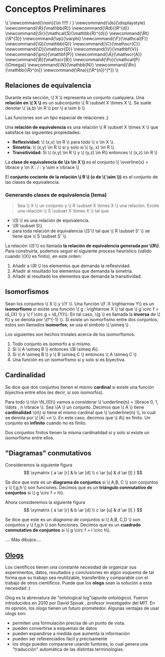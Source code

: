 # Conceptos Preliminares

<script type="text/javascript" async src="https://cdnjs.cloudflare.com/ajax/libs/mathjax/2.7.1/MathJax.js?config=TeX-MML-AM_CHTML"> </script>

\\(
  \newcommand{\noin}{\in \!\!\!\!\! / }
  \newcommand{\ds}{\displaystyle}
  \newcommand{\R}{\mathbb{R}}
  \newcommand{\Rd}{\R^{d}}
  \newcommand{\Sr}{\mathcal{S}(\mathbb{R}^{d})}
  \newcommand{\Rt}{\R^{3}}
  \newcommand{\vp}{\varphi}
  \newcommand{\F}{\mathcal{F}}
  \newcommand{\Q}{\mathbb{Q}}
  \newcommand{\C}{\mathscr{C}}
  \newcommand{\D}{\mathscr{D}}
  \newcommand{\V}{\mathbf{V}}
  \newcommand{\pro}{\mathbf{P}}
  \newcommand{\A}{\mathscr{A}}
  \newcommand{\B}{\mathscr{B}}
  \newcommand{\Po}{\mathcal{P}(\Omega)}
  \newcommand{\N}{\mathbb{N}}
  \newcommand{\Rn}{\mathbb{\R}^{n}}
  \newcommand{\Rna}{(\R^{n})^{*}}
\\)


## Relaciones de equivalencia

Durante esta sección, \\( X \\) representa un conjunto cualquiera. Una **relación en \\( X \\)** es un subconjunto \\( R \subset X \times X \\). Se suele denotar \\( (a,b) \in R \\) por \\( a \sim b \\)

Las funciones son un tipo especial de relaciones ;)

Una **relación de equivalencia** es una relación \\( R \subset X \times X \\) que satisface las siguientes propiedades:
- **Reflexividad:** \\( (x,x) \in R \\) para todo \\( x \in X \\).
- **Simetría:** \\( (x,y) \in R \\) si y solo si \\( (y, x) \in R \\).
- **Transitividad:** Si \\( (x,y) \in R \\) y \\( (y,z) \in  R\\) entonces \\( (x,z) \in R \\)

La **clase de equivalencia de \\(x \in X \\)** es el conjunto \\[ \overline{x} = \lbrace y \in X \: / \: y \sim x \rbrace \\]

El **conjunto cociente de la relación \\( R \\) (o de \\( \sim \\))** es el conjunto de las clases de equivalencia.

### Generando clases de equivalencia (lema)
> Sea \\( X \\) un conjunto y \\( R \subset X \times X \\) una relación. Existe una relación \\( S \subset X \times X \\) tal que
- \\(S \\) es una relación de equivalencia.
- \\(R \subset S\\)
- para toda relación de equivalencia \\(S'\\) tal que \\( R \subset S' \\) se tiene que \\( S \subset S' \\).

La relación \\(S'\\) es llamada **la relación de equivalencia generada por \\(R\\)**. Para construirla, podemos seguir el siguiente proceso heurístico (válido cuando \\(X\\) es finito), en este orden:
1. Añadir a \\(R \\) los elementos que demanda la reflexividad.
2. Añadir al resultado los elementos que demanda la simetría.
3. Añadir al resultado los elementos  que demanda la transitividad.

## Isomorfismos
Sean los conjuntos \\( X \\) y \\(Y \\). Una función \\(f :X \rightarrow Y\\) es un **isomorfismo** si existe una función \\( g : \rightarrow X \\) tal que \\( g \circ f = id_{X} \\) y \\( f \circ g = id_{Y}\\). En tal caso, \\(g \\) es llamada la **inversa** de \\( f\\) y se denota por \\(f^{-1} \\).
 Si existe un isomorfismo entre dos conjuntos, estos son llamados **isomorfos**; se usa el símbolo \\( \simeq \\) .

Los siguientes son hechos triviales acerca de los isomorfismos:
1. Todo conjunto es isomorfo a sí mismo.
2. Si \\( A \simeq B \\) entonces \\(B \simeq A\\).
3. Si \\( A \simeq B \\) y \\( B \simeq C \\) entonces \\( A \simeq C \\)
4. Una función es un isomorfismo si y solo si es biyectiva.


## Cardinalidad
Se dice que dos conjuntos tienen el mismo **cardinal** si existe una función biyectiva entre ellos (es decir, si son isomorfos).

Para todo \\(  n\in \N_{0}\\) vamos a considerar \\( \underline{n} = \lbrace 0, 1, \ldots , n \rbrace \\).
Sea \\(A \\) un conjunto. Decimos que \\( A \\) tiene **cardinalidad** \\(n\\) si tiene el mismo cardinal que \\( \underline{n} \\), lo cual se denota por \\(  |A| =n \\). En este caso, decimos que \\( A\\) es finito. Un conjunto es **infinito** cuando no es finito.

Dos conjuntos finitos tienen la misma cardinalidad si y solo si existe un isomorfismo entre ellos.

## "Diagramas" conmutativos
Consideremos la siguiente figura
$$ \xymatrix { a \ar [r] & b \ar [d] \\
               c \ar [u] & d \ar [l]
} $$

Se dice que este es un **diagrama de conjuntos** si \\( A,B, C \\) son conjuntos y \\( f,g,h \\) son funciones. Decimos que es un **triángulo conmutativo de conjuntos** si \\( g \circ f = h\\).

Ahora consideremos la siguiente figura
$$ \xymatrix { a \ar [r] & b \ar [d] \\
               c \ar [u] & d \ar [l]
} $$

Se dice que este es un *diagrama de conjuntos* si \\( A,B, C,D \\) son conjuntos y \\( f,g,h \\) son funciones. Decimos que es un **cuadrado conmutativo de conjuntos** si \\( g \circ f = i \circ h\\).

.... Más dibujos....


## [Ologs](olog.md)
Los científicos tienen una constante necesidad de organizar sus experimentos, datos, resultados y conclusiones en algún *esquema* de tal forma que su trabajo sea reutilizable, transferible y comparable con el trabajo de otros científicos. Puede que los **ologs** sean la solución a esta necesidad :)

Olog es la abreviatura de "ontological log"(apunte ontológico). Fueron introducidos en 2010 por David Spivak , profesor investigador del MIT. En mi opinión, los ologs tienen un futuro prometedor. Algunas ventajas de usar ologs son:

- permiten una formulación precisa de un punto de vista.
- pueden convertirse a esquemas de datos
- pueden expandirse a medida que aumenta la información
- pueden ser referenciados fácil y precisamente
- los ologs pueden compararse usando funtores, lo cual genera una "traducción" automática de las distintas terminologías.
